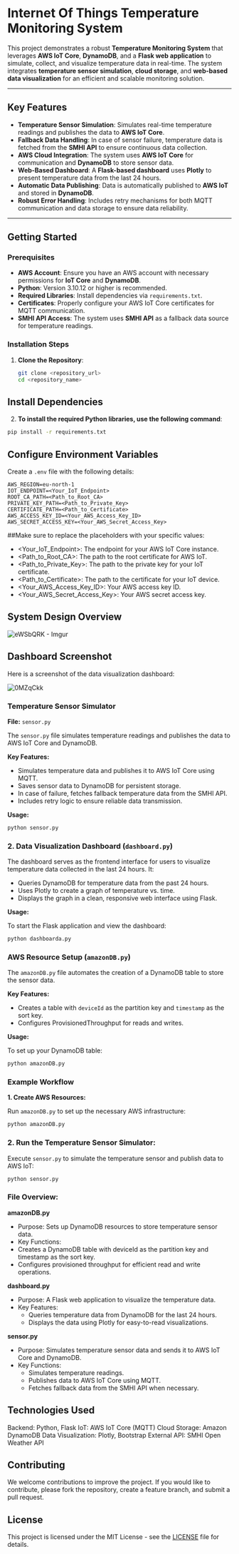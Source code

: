 # Internet Of Things Temperature Monitoring System

This project demonstrates a robust **Temperature Monitoring System** that leverages **AWS IoT Core**, **DynamoDB**, and a **Flask web application** to simulate, collect, and visualize temperature data in real-time. The system integrates **temperature sensor simulation**, **cloud storage**, and **web-based data visualization** for an efficient and scalable monitoring solution.

---

## Key Features

- **Temperature Sensor Simulation**: Simulates real-time temperature readings and publishes the data to **AWS IoT Core**.
- **Fallback Data Handling**: In case of sensor failure, temperature data is fetched from the **SMHI API** to ensure continuous data collection.
- **AWS Cloud Integration**: The system uses **AWS IoT Core** for communication and **DynamoDB** to store sensor data.
- **Web-Based Dashboard**: A **Flask-based dashboard** uses **Plotly** to present temperature data from the last 24 hours.
- **Automatic Data Publishing**: Data is automatically published to **AWS IoT** and stored in **DynamoDB**.
- **Robust Error Handling**: Includes retry mechanisms for both MQTT communication and data storage to ensure data reliability.

---

## Getting Started

### Prerequisites

- **AWS Account**: Ensure you have an AWS account with necessary permissions for **IoT Core** and **DynamoDB**.
- **Python**: Version 3.10.12 or higher is recommended.
- **Required Libraries**: Install dependencies via `requirements.txt`.
- **Certificates**: Properly configure your AWS IoT Core certificates for MQTT communication.
- **SMHI API Access**: The system uses **SMHI API** as a fallback data source for temperature readings.

### Installation Steps

1. **Clone the Repository**:
   ```bash
   git clone <repository_url>
   cd <repository_name>
## Install Dependencies

2. **To install the required Python libraries, use the following command**:

```bash
pip install -r requirements.txt
```

## Configure Environment Variables

Create a `.env` file with the following details:

```env
AWS_REGION=eu-north-1
IOT_ENDPOINT=<Your_IoT_Endpoint>
ROOT_CA_PATH=<Path_to_Root_CA>
PRIVATE_KEY_PATH=<Path_to_Private_Key>
CERTIFICATE_PATH=<Path_to_Certificate>
AWS_ACCESS_KEY_ID=<Your_AWS_Access_Key_ID>
AWS_SECRET_ACCESS_KEY=<Your_AWS_Secret_Access_Key>
```


##Make sure to replace the placeholders with your specific values:

- <Your_IoT_Endpoint>: The endpoint for your AWS IoT Core instance.
- <Path_to_Root_CA>: The path to the root certificate for AWS IoT.
- <Path_to_Private_Key>: The path to the private key for your IoT certificate.
- <Path_to_Certificate>: The path to the certificate for your IoT device.
- <Your_AWS_Access_Key_ID>: Your AWS access key ID.
- <Your_AWS_Secret_Access_Key>: Your AWS secret access key.

## System Design Overview

![eWSbQRK - Imgur](https://github.com/user-attachments/assets/5ba824d4-b233-485e-a248-44abed0e1840)




## Dashboard Screenshot

Here is a screenshot of the data visualization dashboard:


![0MZqCkk](https://github.com/user-attachments/assets/382cbfcb-96fa-408a-9b8f-e2a3fcbefe4a)




### Temperature Sensor Simulator
**File:** `sensor.py`

The `sensor.py` file simulates temperature readings and publishes the data to AWS IoT Core and DynamoDB.

**Key Features:**

- Simulates temperature data and publishes it to AWS IoT Core using MQTT.
- Saves sensor data to DynamoDB for persistent storage.
- In case of failure, fetches fallback temperature data from the SMHI API.
- Includes retry logic to ensure reliable data transmission.

**Usage:**

```bash
python sensor.py

```

### 2. Data Visualization Dashboard (`dashboard.py`)

The dashboard serves as the frontend interface for users to visualize temperature data collected in the last 24 hours. It:

- Queries DynamoDB for temperature data from the past 24 hours.
- Uses Plotly to create a graph of temperature vs. time.
- Displays the graph in a clean, responsive web interface using Flask.

**Usage:**

To start the Flask application and view the dashboard:

```bash
python dashboarda.py

```
### AWS Resource Setup (`amazonDB.py`)

The `amazonDB.py` file automates the creation of a DynamoDB table to store the sensor data.

**Key Features:**

- Creates a table with `deviceId` as the partition key and `timestamp` as the sort key.
- Configures ProvisionedThroughput for reads and writes.

**Usage:**

To set up your DynamoDB table:

```bash
python amazonDB.py
```

### Example Workflow

**1. Create AWS Resources:**

Run `amazonDB.py` to set up the necessary AWS infrastructure:

```bash
python amazonDB.py
```

### 2. Run the Temperature Sensor Simulator:

Execute `sensor.py` to simulate the temperature sensor and publish data to AWS IoT:

```bash
python sensor.py
```
### File Overview:

**amazonDB.py**
- Purpose: Sets up DynamoDB resources to store temperature sensor data.
- Key Functions:
 - Creates a DynamoDB table with deviceId as the partition key and timestamp as the sort key.
 - Configures provisioned throughput for efficient read and write operations.

**dashboard.py**
- Purpose: A Flask web application to visualize the temperature data.
- Key Features:
  - Queries temperature data from DynamoDB for the last 24 hours.
  - Displays the data using Plotly for easy-to-read visualizations.

**sensor.py**
- Purpose: Simulates temperature sensor data and sends it to AWS IoT Core and DynamoDB.
- Key Functions:
   - Simulates temperature readings.
   - Publishes data to AWS IoT Core using MQTT.
   - Fetches fallback data from the SMHI API when necessary.



## Technologies Used
Backend: Python, Flask
IoT: AWS IoT Core (MQTT)
Cloud Storage: Amazon DynamoDB
Data Visualization: Plotly, Bootstrap
External API: SMHI Open Weather API



## Contributing
We welcome contributions to improve the project. If you would like to contribute, please fork the repository, create a feature branch, and submit a pull request.




## License

This project is licensed under the MIT License - see the [LICENSE](LICENSE) file for details.

